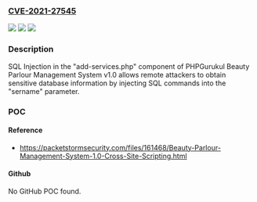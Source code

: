 ### [CVE-2021-27545](https://cve.mitre.org/cgi-bin/cvename.cgi?name=CVE-2021-27545)
![](https://img.shields.io/static/v1?label=Product&message=n%2Fa&color=blue)
![](https://img.shields.io/static/v1?label=Version&message=n%2Fa&color=blue)
![](https://img.shields.io/static/v1?label=Vulnerability&message=n%2Fa&color=brighgreen)

### Description

SQL Injection in the "add-services.php" component of PHPGurukul Beauty Parlour Management System v1.0 allows remote attackers to obtain sensitive database information by injecting SQL commands into the "sername" parameter.

### POC

#### Reference
- https://packetstormsecurity.com/files/161468/Beauty-Parlour-Management-System-1.0-Cross-Site-Scripting.html

#### Github
No GitHub POC found.

